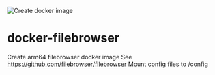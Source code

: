 ![Create docker image](https://github.com/mwinters-stuff/docker-filebrowser/workflows/Create%20docker%20image/badge.svg)
# docker-filebrowser
Create arm64 filebrowser docker image
See https://github.com/filebrowser/filebrowser
Mount config files to /config
